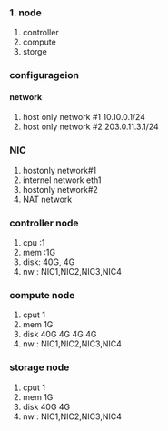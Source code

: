 ### 1. node
1. controller 
2. compute
3. storge

### configurageion 
#### network 
1. host only network #1 10.10.0.1/24
2. host only network #2 203.0.11.3.1/24

### NIC
1. hostonly network#1
2. internel network eth1
3. hostonly network#2 
4. NAT network

### controller node
1. cpu :1
2. mem :1G
3. disk: 40G, 4G
4. nw : NIC1,NIC2,NIC3,NIC4

### compute node 
1. cput 1
2. mem 1G
3. disk 40G 4G 4G 4G
4. nw : NIC1,NIC2,NIC3,NIC4

### storage node 
1. cput 1
2. mem 1G
3. disk 40G 4G
4. nw : NIC1,NIC2,NIC3,NIC4


